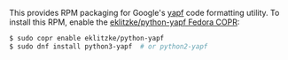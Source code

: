 This provides RPM packaging for Google's [yapf](https://github.com/google/yapf)
code formatting utility. To install this RPM, enable the [eklitzke/python-yapf
Fedora COPR](https://copr.fedorainfracloud.org/coprs/eklitzke/python-yapf/):

```bash
$ sudo copr enable eklitzke/python-yapf
$ sudo dnf install python3-yapf  # or python2-yapf
```
